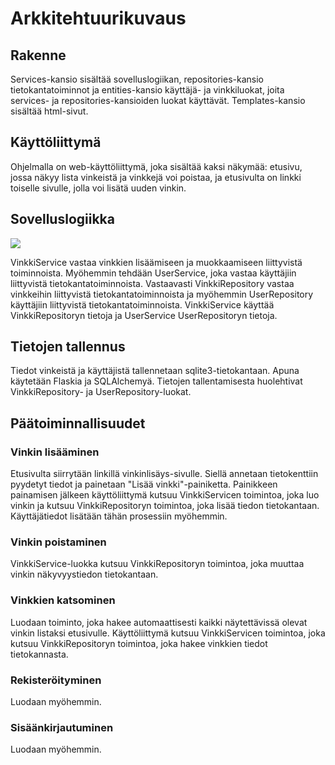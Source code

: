 # Arkkitehtuurikuvaus
## Rakenne

Services-kansio sisältää sovelluslogiikan, repositories-kansio tietokantatoiminnot ja entities-kansio käyttäjä- ja vinkkiluokat, joita services- ja repositories-kansioiden luokat käyttävät. Templates-kansio sisältää html-sivut.

## Käyttöliittymä

Ohjelmalla on web-käyttöliittymä, joka sisältää kaksi näkymää: etusivu, jossa näkyy lista vinkeistä ja vinkkejä voi poistaa, ja etusivulta on linkki toiselle sivulle, jolla voi lisätä uuden vinkin.

## Sovelluslogiikka 

<img src=https://github.com/hhautajarvi/Ohtuminiprojekti/blob/master/dokumentaatio/kuvat/luokkakaavio.pdf>

VinkkiService vastaa vinkkien lisäämiseen ja muokkaamiseen liittyvistä toiminnoista. Myöhemmin tehdään UserService, joka vastaa käyttäjiin liittyvistä tietokantatoiminnoista. Vastaavasti VinkkiRepository vastaa vinkkeihin liittyvistä tietokantatoiminnoista ja myöhemmin UserRepository käyttäjiin liittyvistä tietokantatoiminnoista. VinkkiService käyttää VinkkiRepositoryn tietoja ja UserService UserRepositoryn tietoja.

## Tietojen tallennus

Tiedot vinkeistä ja käyttäjistä tallennetaan sqlite3-tietokantaan. Apuna käytetään Flaskia ja SQLAlchemyä. Tietojen tallentamisesta huolehtivat VinkkiRepository- ja UserRepository-luokat.

## Päätoiminnallisuudet

### Vinkin lisääminen

Etusivulta siirrytään linkillä vinkinlisäys-sivulle. Siellä annetaan tietokenttiin pyydetyt tiedot ja painetaan "Lisää vinkki"-painiketta. Painikkeen painamisen jälkeen käyttöliittymä kutsuu VinkkiServicen toimintoa, joka luo vinkin ja kutsuu VinkkiRepositoryn toimintoa, joka lisää tiedon tietokantaan. Käyttäjätiedot lisätään tähän prosessiin myöhemmin.

### Vinkin poistaminen

VinkkiService-luokka kutsuu VinkkiRepositoryn toimintoa, joka muuttaa vinkin näkyvyystiedon tietokantaan.

### Vinkkien katsominen

Luodaan toiminto, joka hakee automaattisesti kaikki näytettävissä olevat vinkin listaksi etusivulle. Käyttöliittymä kutsuu VinkkiServicen toimintoa, joka kutsuu VinkkiRepositoryn toimintoa, joka hakee vinkkien tiedot tietokannasta.

### Rekisteröityminen

Luodaan myöhemmin.

### Sisäänkirjautuminen

Luodaan myöhemmin.
